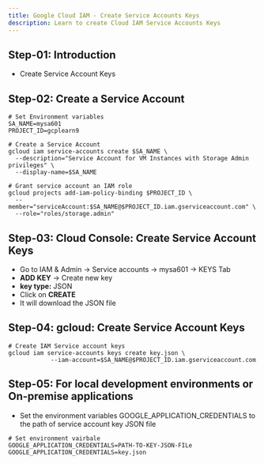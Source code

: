 ```yaml
---
title: Google Cloud IAM - Create Service Accounts Keys
description: Learn to create Cloud IAM Service Accounts Keys
---
```


## Step-01: Introduction
- Create Service Account Keys

## Step-02: Create a Service Account
```t
# Set Environment variables
SA_NAME=mysa601
PROJECT_ID=gcplearn9

# Create a Service Account
gcloud iam service-accounts create $SA_NAME \
  --description="Service Account for VM Instances with Storage Admin privileges" \
  --display-name=$SA_NAME

# Grant service account an IAM role 
gcloud projects add-iam-policy-binding $PROJECT_ID \
  --member="serviceAccount:$SA_NAME@$PROJECT_ID.iam.gserviceaccount.com" \
  --role="roles/storage.admin"     
```

## Step-03: Cloud Console: Create Service Account Keys
- Go to IAM & Admin -> Service accounts -> mysa601 -> KEYS Tab
- **ADD KEY** -> Create new key
- **key type:** JSON
- Click on **CREATE**
- It will download the JSON file

## Step-04: gcloud: Create Service Account Keys
```t
# Create IAM Service account keys
gcloud iam service-accounts keys create key.json \
            --iam-account=$SA_NAME@$PROJECT_ID.iam.gserviceaccount.com
```

## Step-05: For local development environments or On-premise applications
- Set the environment variables GOOGLE_APPLICATION_CREDENTIALS to the path of service account key JSON file
```t
# Set environment vairbale
GOOGLE_APPLICATION_CREDENTIALS=PATH-TO-KEY-JSON-FILe
GOOGLE_APPLICATION_CREDENTIALS=key.json
```